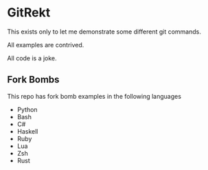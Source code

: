 # GitRekt

This exists only to let me demonstrate some different git commands. 

All examples are contrived. 

All code is a joke. 

## Fork Bombs
This repo has fork bomb examples in the following languages
* Python
* Bash
* C#
* Haskell
* Ruby
* Lua
* Zsh
* Rust
